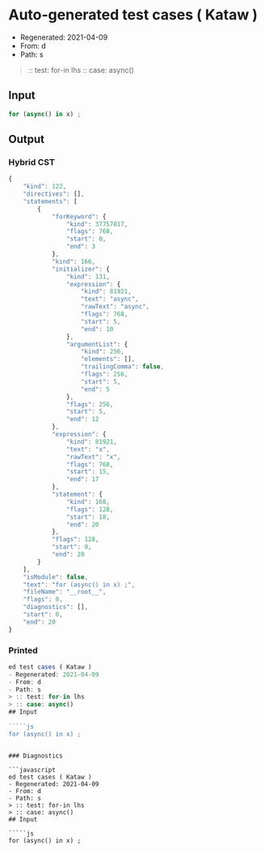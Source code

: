 # Auto-generated test cases ( Kataw )
- Regenerated: 2021-04-09
- From: d
- Path: s
> :: test: for-in lhs
> :: case: async()
## Input

`````js
for (async() in x) ;
`````

## Output

### Hybrid CST

```javascript
{
    "kind": 122,
    "directives": [],
    "statements": [
        {
            "forKeyword": {
                "kind": 37757017,
                "flags": 768,
                "start": 0,
                "end": 3
            },
            "kind": 166,
            "initializer": {
                "kind": 131,
                "expression": {
                    "kind": 81921,
                    "text": "async",
                    "rawText": "async",
                    "flags": 768,
                    "start": 5,
                    "end": 10
                },
                "argumentList": {
                    "kind": 256,
                    "elements": [],
                    "trailingComma": false,
                    "flags": 256,
                    "start": 5,
                    "end": 5
                },
                "flags": 256,
                "start": 5,
                "end": 12
            },
            "expression": {
                "kind": 81921,
                "text": "x",
                "rawText": "x",
                "flags": 768,
                "start": 15,
                "end": 17
            },
            "statement": {
                "kind": 168,
                "flags": 128,
                "start": 18,
                "end": 20
            },
            "flags": 128,
            "start": 0,
            "end": 20
        }
    ],
    "isModule": false,
    "text": "for (async() in x) ;",
    "fileName": "__root__",
    "flags": 0,
    "diagnostics": [],
    "start": 0,
    "end": 20
}
```

### Printed

```javascript
ed test cases ( Kataw )
- Regenerated: 2021-04-09
- From: d
- Path: s
> :: test: for-in lhs
> :: case: async()
## Input

`````js
for (async() in x) ;
`````
```

### Diagnostics

```javascript
ed test cases ( Kataw )
- Regenerated: 2021-04-09
- From: d
- Path: s
> :: test: for-in lhs
> :: case: async()
## Input

`````js
for (async() in x) ;
`````
```

